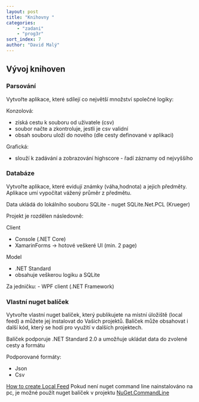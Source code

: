```yaml
---
layout: post
title: "Knihovny "
categories:
    - "zadani"
    - "prog3r"
sort_index: 7
author: "David Malý"
--- 
```



## Vývoj knihoven

### Parsování


Vytvořte aplikace, které sdílejí co největší množství společné logiky:



Konzolová:


- získá cestu k souboru od uživatele (csv)
- soubor načte a zkontroluje, jestli je csv validní
- obsah souboru uloží do nového (dle cesty definované v aplikaci)



Grafická:


- slouží k zadávání a zobrazování highscore - řadí záznamy od nejvyššího


### Databáze


Vytvořte aplikace, které evidují známky (váha,hodnota) a jejich předměty. Aplikace umí vypočítat vážený průměr z předmětu.



Data ukládá do lokálního souboru SQLite - nuget SQLite.Net.PCL (Krueger)



Projekt je rozdělen následovně:



Client


- Console (.NET Core)
- XamarinForms -> hotové veškeré UI (min. 2 page)



Model


- .NET Standard
- obsahuje veškerou logiku a SQLite



Za jedničku: - WPF client (.NET Framework)


### Vlastní nuget balíček


Vytvořte vlastní nuget balíček, který publikujete na místní úložiště (local feed) a můžete jej instalovat do Vašich projektů. Balíček může obsahovat i další kód, který se hodí pro využití v dalších projektech.



Balíček podporuje .NET Standard 2.0 a umožňuje ukládat data do zvolené cesty a formátu



Podporované formáty:


- Json
- Csv

[How to create Local Feed](https://docs.microsoft.com/en-us/nuget/hosting-packages/local-feeds)
Pokud není nuget command line nainstalováno na pc, je možné použít nuget balíček v projektu [NuGet.CommandLine](https://www.nuget.org/packages/NuGet.CommandLine/)